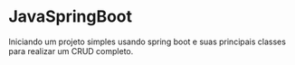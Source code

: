 # JavaSpringBoot
Iniciando um projeto simples usando spring boot e suas principais classes para realizar um CRUD completo.

